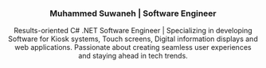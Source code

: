 
<div id="header" align="center" margin="25px">
  <div id="badges" marginBottom="25px">
    <h3>Muhammed Suwaneh | <span><b>Software Engineer</b></span></h3>
        Results-oriented C# .NET Software Engineer | Specializing in developing Software for Kiosk systems, Touch screens, Digital information displays and web applications. Passionate about creating seamless user experiences and staying ahead in tech trends. 
  </div>
